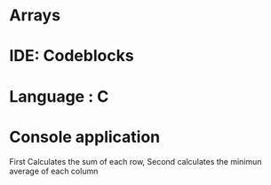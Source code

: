 # Arrays
# IDE: Codeblocks
# Language : C
# Console application

First Calculates the sum of each row, Second calculates the minimun average of each column 
